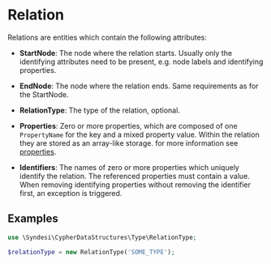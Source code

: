 # Relation

Relations are entities which contain the following attributes:

- **StartNode**: The node where the relation starts. Usually only the identifying attributes need to be present, e.g. node
  labels and identifying properties.

- **EndNode**: The node where the relation ends. Same requirements as for the StartNode.

- **RelationType**: The type of the relation, optional.

- **Properties**: Zero or more properties, which are composed of one `PropertyName` for the key and a mixed property value.
  Within the relation they are stored as an array-like storage. for more information see [properties](properties.md).

- **Identifiers**: The names of zero or more properties which uniquely identify the relation. The referenced properties
  must contain a value.  
  When removing identifying properties without removing the identifier first, an exception is triggered.

## Examples

```php
use \Syndesi\CypherDataStructures\Type\RelationType;

$relationType = new RelationType('SOME_TYPE');
```
